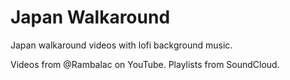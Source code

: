# Japan Walkaround

Japan walkaround videos with lofi background music.

Videos from @Rambalac on YouTube.
Playlists from SoundCloud.